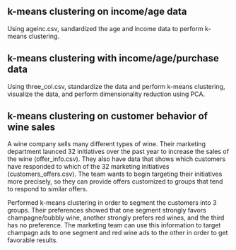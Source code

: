 ## k-means clustering on income/age data

Using ageinc.csv, sandardized the age and income data to perform k-means clustering. 

## k-means clustering with income/age/purchase data

Using three_col.csv, standardize the data and perform k-means clustering, visualize the data, and perform dimensionality reduction using PCA. 

## k-means clustering on customer behavior of wine sales

A wine company sells many different types of wine. Their marketing department launced 32 initiatives over the past year to increase the sales of the wine (offer_info.csv). They also have data that shows which customers have responded to which of the 32 marketing initiatives (customers_offers.csv). The team wants to begin targeting their initiatives more precisely, so they can provide offers customized to groups that tend to respond to similar offers. 

Performed k-means clustering in order to segment the customers into 3 groups. Their preferences showed that one segment strongly favors champagne/bubbly wine, another strongly prefers red wines, and the third has no preference. The marketing team can use this information to target champagn ads to one segment and red wine ads to the other in order to get favorable results.

